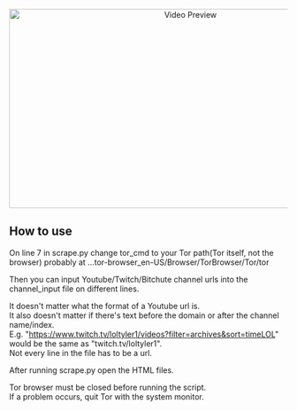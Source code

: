 <p align="center"><img alt="Video Preview" src="./showcase.gif" width="640" height="360"/></p>
             
## How to use  

On line 7 in scrape.py change tor_cmd to your Tor path(Tor itself, not the browser) probably at ...tor-browser_en-US/Browser/TorBrowser/Tor/tor  
  
Then you can input Youtube/Twitch/Bitchute channel urls into the channel_input file on different lines.  

It doesn't matter what the format of a Youtube url is.  
It also doesn't matter if there's text before the domain or after the channel name/index.  
E.g. "https://www.twitch.tv/loltyler1/videos?filter=archives&sort=timeLOL" would be the same as "twitch.tv/loltyler1".  
Not every line in the file has to be a url.  

After running scrape.py open the HTML files.  
  
Tor browser must be closed before running the script.  
If a problem occurs, quit Tor with the system monitor.
